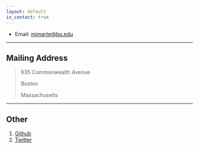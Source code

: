 ```yaml
---
layout: default
is_contact: true
---
```


* Email: [mjmarte@bu.edu](mailto:mjmarte@bu.edu)

---

## Mailing Address

> 635 Commonwealth Avenue
>
> Boston
>
> Massachusetts 

---

## Other

1. [Github](https://github.com/mjmarte)
2. [Twitter](https://twitter.com/manueljmarte)
